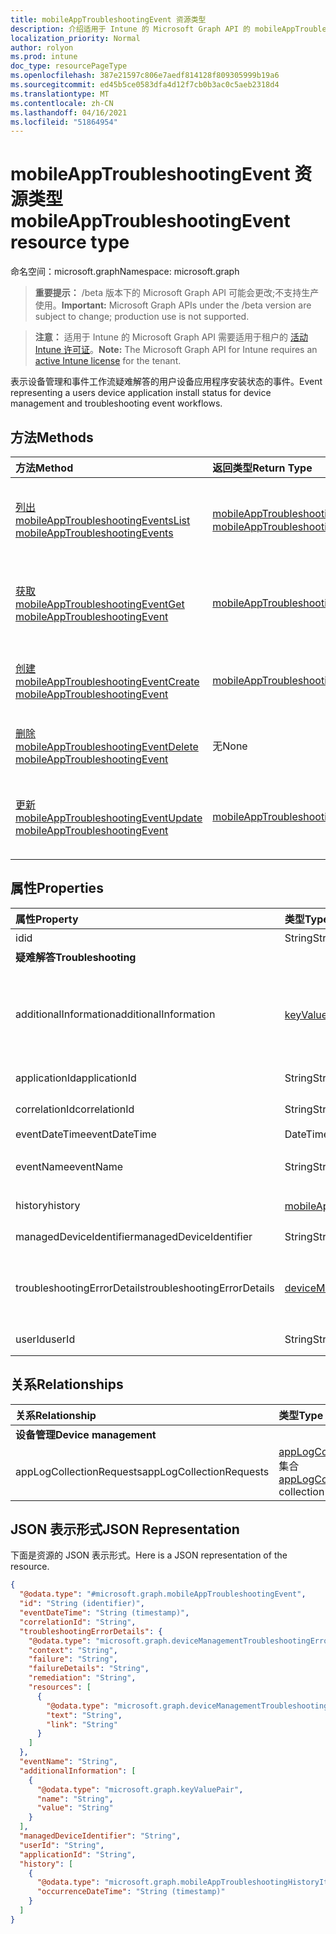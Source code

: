 ```yaml
---
title: mobileAppTroubleshootingEvent 资源类型
description: 介绍适用于 Intune 的 Microsoft Graph API 的 mobileAppTroubleshootingEvent 资源，该资源支持多个工作流。
localization_priority: Normal
author: rolyon
ms.prod: intune
doc_type: resourcePageType
ms.openlocfilehash: 387e21597c806e7aedf814128f809305999b19a6
ms.sourcegitcommit: ed45b5ce0583dfa4d12f7cb0b3ac0c5aeb2318d4
ms.translationtype: MT
ms.contentlocale: zh-CN
ms.lasthandoff: 04/16/2021
ms.locfileid: "51864954"
---
```

# <a name="mobileapptroubleshootingevent-resource-type"></a><span data-ttu-id="d819d-103">mobileAppTroubleshootingEvent 资源类型</span><span class="sxs-lookup"><span data-stu-id="d819d-103">mobileAppTroubleshootingEvent resource type</span></span>

<span data-ttu-id="d819d-104">命名空间：microsoft.graph</span><span class="sxs-lookup"><span data-stu-id="d819d-104">Namespace: microsoft.graph</span></span>

> <span data-ttu-id="d819d-105">**重要提示：** /beta 版本下的 Microsoft Graph API 可能会更改;不支持生产使用。</span><span class="sxs-lookup"><span data-stu-id="d819d-105">**Important:** Microsoft Graph APIs under the /beta version are subject to change; production use is not supported.</span></span>

> <span data-ttu-id="d819d-106">**注意：** 适用于 Intune 的 Microsoft Graph API 需要适用于租户的 [活动 Intune 许可证](https://go.microsoft.com/fwlink/?linkid=839381)。</span><span class="sxs-lookup"><span data-stu-id="d819d-106">**Note:** The Microsoft Graph API for Intune requires an [active Intune license](https://go.microsoft.com/fwlink/?linkid=839381) for the tenant.</span></span>

<span data-ttu-id="d819d-107">表示设备管理和事件工作流疑难解答的用户设备应用程序安装状态的事件。</span><span class="sxs-lookup"><span data-stu-id="d819d-107">Event representing a users device application install status for device management and troubleshooting event workflows.</span></span>

## <a name="methods"></a><span data-ttu-id="d819d-108">方法</span><span class="sxs-lookup"><span data-stu-id="d819d-108">Methods</span></span>
|<span data-ttu-id="d819d-109">方法</span><span class="sxs-lookup"><span data-stu-id="d819d-109">Method</span></span>|<span data-ttu-id="d819d-110">返回类型</span><span class="sxs-lookup"><span data-stu-id="d819d-110">Return Type</span></span>|<span data-ttu-id="d819d-111">说明</span><span class="sxs-lookup"><span data-stu-id="d819d-111">Description</span></span>|
|:---|:---|:---|
|[<span data-ttu-id="d819d-112">列出 mobileAppTroubleshootingEvents</span><span class="sxs-lookup"><span data-stu-id="d819d-112">List mobileAppTroubleshootingEvents</span></span>](../api/intune-shared-mobileapptroubleshootingevent-list.md)|<span data-ttu-id="d819d-113">[mobileAppTroubleshootingEvent](../resources/intune-shared-mobileapptroubleshootingevent.md) 集合</span><span class="sxs-lookup"><span data-stu-id="d819d-113">[mobileAppTroubleshootingEvent](../resources/intune-shared-mobileapptroubleshootingevent.md) collection</span></span>|<span data-ttu-id="d819d-114">列出 [mobileAppTroubleshootingEvent 对象的属性和](../resources/intune-shared-mobileapptroubleshootingevent.md) 关系。</span><span class="sxs-lookup"><span data-stu-id="d819d-114">List properties and relationships of the [mobileAppTroubleshootingEvent](../resources/intune-shared-mobileapptroubleshootingevent.md) objects.</span></span>|
|[<span data-ttu-id="d819d-115">获取 mobileAppTroubleshootingEvent</span><span class="sxs-lookup"><span data-stu-id="d819d-115">Get mobileAppTroubleshootingEvent</span></span>](../api/intune-shared-mobileapptroubleshootingevent-get.md)|[<span data-ttu-id="d819d-116">mobileAppTroubleshootingEvent</span><span class="sxs-lookup"><span data-stu-id="d819d-116">mobileAppTroubleshootingEvent</span></span>](../resources/intune-shared-mobileapptroubleshootingevent.md)|<span data-ttu-id="d819d-117">读取 [mobileAppTroubleshootingEvent 对象的属性和](../resources/intune-shared-mobileapptroubleshootingevent.md) 关系。</span><span class="sxs-lookup"><span data-stu-id="d819d-117">Read properties and relationships of the [mobileAppTroubleshootingEvent](../resources/intune-shared-mobileapptroubleshootingevent.md) object.</span></span>|
|[<span data-ttu-id="d819d-118">创建 mobileAppTroubleshootingEvent</span><span class="sxs-lookup"><span data-stu-id="d819d-118">Create mobileAppTroubleshootingEvent</span></span>](../api/intune-shared-mobileapptroubleshootingevent-create.md)|[<span data-ttu-id="d819d-119">mobileAppTroubleshootingEvent</span><span class="sxs-lookup"><span data-stu-id="d819d-119">mobileAppTroubleshootingEvent</span></span>](../resources/intune-shared-mobileapptroubleshootingevent.md)|<span data-ttu-id="d819d-120">创建新的 [mobileAppTroubleshootingEvent](../resources/intune-shared-mobileapptroubleshootingevent.md) 对象。</span><span class="sxs-lookup"><span data-stu-id="d819d-120">Create a new [mobileAppTroubleshootingEvent](../resources/intune-shared-mobileapptroubleshootingevent.md) object.</span></span>|
|[<span data-ttu-id="d819d-121">删除 mobileAppTroubleshootingEvent</span><span class="sxs-lookup"><span data-stu-id="d819d-121">Delete mobileAppTroubleshootingEvent</span></span>](../api/intune-shared-mobileapptroubleshootingevent-delete.md)|<span data-ttu-id="d819d-122">无</span><span class="sxs-lookup"><span data-stu-id="d819d-122">None</span></span>|<span data-ttu-id="d819d-123">删除 [mobileAppTroubleshootingEvent](../resources/intune-shared-mobileapptroubleshootingevent.md)。</span><span class="sxs-lookup"><span data-stu-id="d819d-123">Deletes a [mobileAppTroubleshootingEvent](../resources/intune-shared-mobileapptroubleshootingevent.md).</span></span>|
|[<span data-ttu-id="d819d-124">更新 mobileAppTroubleshootingEvent</span><span class="sxs-lookup"><span data-stu-id="d819d-124">Update mobileAppTroubleshootingEvent</span></span>](../api/intune-shared-mobileapptroubleshootingevent-update.md)|[<span data-ttu-id="d819d-125">mobileAppTroubleshootingEvent</span><span class="sxs-lookup"><span data-stu-id="d819d-125">mobileAppTroubleshootingEvent</span></span>](../resources/intune-shared-mobileapptroubleshootingevent.md)|<span data-ttu-id="d819d-126">更新 [mobileAppTroubleshootingEvent 对象](../resources/intune-shared-mobileapptroubleshootingevent.md) 的属性。</span><span class="sxs-lookup"><span data-stu-id="d819d-126">Update the properties of a [mobileAppTroubleshootingEvent](../resources/intune-shared-mobileapptroubleshootingevent.md) object.</span></span>|

## <a name="properties"></a><span data-ttu-id="d819d-127">属性</span><span class="sxs-lookup"><span data-stu-id="d819d-127">Properties</span></span>
|<span data-ttu-id="d819d-128">属性</span><span class="sxs-lookup"><span data-stu-id="d819d-128">Property</span></span>|<span data-ttu-id="d819d-129">类型</span><span class="sxs-lookup"><span data-stu-id="d819d-129">Type</span></span>|<span data-ttu-id="d819d-130">说明</span><span class="sxs-lookup"><span data-stu-id="d819d-130">Description</span></span>|
|:---|:---|:---|
|<span data-ttu-id="d819d-131">id</span><span class="sxs-lookup"><span data-stu-id="d819d-131">id</span></span>|<span data-ttu-id="d819d-132">String</span><span class="sxs-lookup"><span data-stu-id="d819d-132">String</span></span>|<span data-ttu-id="d819d-133">对象的 UUID。</span><span class="sxs-lookup"><span data-stu-id="d819d-133">UUID for the object.</span></span>|
|<span data-ttu-id="d819d-134">**疑难解答**</span><span class="sxs-lookup"><span data-stu-id="d819d-134">**Troubleshooting**</span></span>|
|<span data-ttu-id="d819d-135">additionalInformation</span><span class="sxs-lookup"><span data-stu-id="d819d-135">additionalInformation</span></span>|<span data-ttu-id="d819d-136">[keyValuePair](../resources/intune-shared-keyvaluepair.md) 集合</span><span class="sxs-lookup"><span data-stu-id="d819d-136">[keyValuePair](../resources/intune-shared-keyvaluepair.md) collection</span></span>|<span data-ttu-id="d819d-137">一组字符串键和字符串值对，提供有关疑难解答事件的其他信息 继承自 [deviceManagementTroubleshootingEvent](../resources/intune-troubleshooting-devicemanagementtroubleshootingevent.md)</span><span class="sxs-lookup"><span data-stu-id="d819d-137">A set of string key and string value pairs which provides additional information on the Troubleshooting event Inherited from [deviceManagementTroubleshootingEvent](../resources/intune-troubleshooting-devicemanagementtroubleshootingevent.md)</span></span>|
|<span data-ttu-id="d819d-138">applicationId</span><span class="sxs-lookup"><span data-stu-id="d819d-138">applicationId</span></span>|<span data-ttu-id="d819d-139">String</span><span class="sxs-lookup"><span data-stu-id="d819d-139">String</span></span>|<span data-ttu-id="d819d-140">Intune 应用程序标识符。</span><span class="sxs-lookup"><span data-stu-id="d819d-140">Intune application identifier.</span></span>|
|<span data-ttu-id="d819d-141">correlationId</span><span class="sxs-lookup"><span data-stu-id="d819d-141">correlationId</span></span>|<span data-ttu-id="d819d-142">String</span><span class="sxs-lookup"><span data-stu-id="d819d-142">String</span></span>|<span data-ttu-id="d819d-143">用于跟踪服务中的故障的 ID。</span><span class="sxs-lookup"><span data-stu-id="d819d-143">ID used for tracing the failure in the service.</span></span> |
|<span data-ttu-id="d819d-144">eventDateTime</span><span class="sxs-lookup"><span data-stu-id="d819d-144">eventDateTime</span></span>|<span data-ttu-id="d819d-145">DateTimeOffset</span><span class="sxs-lookup"><span data-stu-id="d819d-145">DateTimeOffset</span></span>|<span data-ttu-id="d819d-146">事件发生的时间。</span><span class="sxs-lookup"><span data-stu-id="d819d-146">Time when the event occurred .</span></span> |
|<span data-ttu-id="d819d-147">eventName</span><span class="sxs-lookup"><span data-stu-id="d819d-147">eventName</span></span>|<span data-ttu-id="d819d-148">String</span><span class="sxs-lookup"><span data-stu-id="d819d-148">String</span></span>|<span data-ttu-id="d819d-149">与疑难解答事件对应的事件名称。</span><span class="sxs-lookup"><span data-stu-id="d819d-149">Event Name corresponding to the Troubleshooting Event.</span></span> <span data-ttu-id="d819d-150">可选</span><span class="sxs-lookup"><span data-stu-id="d819d-150">Optional</span></span>|
|<span data-ttu-id="d819d-151">history</span><span class="sxs-lookup"><span data-stu-id="d819d-151">history</span></span>|<span data-ttu-id="d819d-152">[mobileAppTroubleshootingHistoryItem](../resources/intune-troubleshooting-mobileapptroubleshootinghistoryitem.md) 集合</span><span class="sxs-lookup"><span data-stu-id="d819d-152">[mobileAppTroubleshootingHistoryItem](../resources/intune-troubleshooting-mobileapptroubleshootinghistoryitem.md) collection</span></span>|<span data-ttu-id="d819d-153">Intune 移动应用程序疑难解答历史记录项</span><span class="sxs-lookup"><span data-stu-id="d819d-153">Intune Mobile Application Troubleshooting History Item</span></span>|
|<span data-ttu-id="d819d-154">managedDeviceIdentifier</span><span class="sxs-lookup"><span data-stu-id="d819d-154">managedDeviceIdentifier</span></span>|<span data-ttu-id="d819d-155">String</span><span class="sxs-lookup"><span data-stu-id="d819d-155">String</span></span>|<span data-ttu-id="d819d-156">Intune 创建或收集的设备标识符。</span><span class="sxs-lookup"><span data-stu-id="d819d-156">Device identifier created or collected by Intune.</span></span>|
|<span data-ttu-id="d819d-157">troubleshootingErrorDetails</span><span class="sxs-lookup"><span data-stu-id="d819d-157">troubleshootingErrorDetails</span></span>|[<span data-ttu-id="d819d-158">deviceManagementTroubleshootingErrorDetails</span><span class="sxs-lookup"><span data-stu-id="d819d-158">deviceManagementTroubleshootingErrorDetails</span></span>](../resources/intune-troubleshooting-devicemanagementtroubleshootingerrordetails.md)|<span data-ttu-id="d819d-159">包含有关错误及其修正的详细信息的对象。</span><span class="sxs-lookup"><span data-stu-id="d819d-159">Object containing detailed information about the error and its remediation.</span></span> <span data-ttu-id="d819d-160">继承自 [deviceManagementTroubleshootingEvent](../resources/intune-troubleshooting-devicemanagementtroubleshootingevent.md)</span><span class="sxs-lookup"><span data-stu-id="d819d-160">Inherited from [deviceManagementTroubleshootingEvent](../resources/intune-troubleshooting-devicemanagementtroubleshootingevent.md)</span></span>|
|<span data-ttu-id="d819d-161">userId</span><span class="sxs-lookup"><span data-stu-id="d819d-161">userId</span></span>|<span data-ttu-id="d819d-162">String</span><span class="sxs-lookup"><span data-stu-id="d819d-162">String</span></span>|<span data-ttu-id="d819d-163">尝试注册设备的用户的标识符。</span><span class="sxs-lookup"><span data-stu-id="d819d-163">Identifier for the user that tried to enroll the device.</span></span>|

## <a name="relationships"></a><span data-ttu-id="d819d-164">关系</span><span class="sxs-lookup"><span data-stu-id="d819d-164">Relationships</span></span>
|<span data-ttu-id="d819d-165">关系</span><span class="sxs-lookup"><span data-stu-id="d819d-165">Relationship</span></span>|<span data-ttu-id="d819d-166">类型</span><span class="sxs-lookup"><span data-stu-id="d819d-166">Type</span></span>|<span data-ttu-id="d819d-167">说明</span><span class="sxs-lookup"><span data-stu-id="d819d-167">Description</span></span>|
|:---|:---|:---|
|<span data-ttu-id="d819d-168">**设备管理**</span><span class="sxs-lookup"><span data-stu-id="d819d-168">**Device management**</span></span>|
|<span data-ttu-id="d819d-169">appLogCollectionRequests</span><span class="sxs-lookup"><span data-stu-id="d819d-169">appLogCollectionRequests</span></span>|<span data-ttu-id="d819d-170">[appLogCollectionRequest](../resources/intune-devices-applogcollectionrequest.md) 集合</span><span class="sxs-lookup"><span data-stu-id="d819d-170">[appLogCollectionRequest](../resources/intune-devices-applogcollectionrequest.md) collection</span></span>|<span data-ttu-id="d819d-171">AppLogUploadRequest 的集合属性。</span><span class="sxs-lookup"><span data-stu-id="d819d-171">The collection property of AppLogUploadRequest.</span></span>|


## <a name="json-representation"></a><span data-ttu-id="d819d-172">JSON 表示形式</span><span class="sxs-lookup"><span data-stu-id="d819d-172">JSON Representation</span></span>
<span data-ttu-id="d819d-173">下面是资源的 JSON 表示形式。</span><span class="sxs-lookup"><span data-stu-id="d819d-173">Here is a JSON representation of the resource.</span></span>
<!-- {
  "blockType": "resource",
  "keyProperty": "id",
  "@odata.type": "microsoft.graph.mobileAppTroubleshootingEvent"
}
-->
``` json
{
  "@odata.type": "#microsoft.graph.mobileAppTroubleshootingEvent",
  "id": "String (identifier)",
  "eventDateTime": "String (timestamp)",
  "correlationId": "String",
  "troubleshootingErrorDetails": {
    "@odata.type": "microsoft.graph.deviceManagementTroubleshootingErrorDetails",
    "context": "String",
    "failure": "String",
    "failureDetails": "String",
    "remediation": "String",
    "resources": [
      {
        "@odata.type": "microsoft.graph.deviceManagementTroubleshootingErrorResource",
        "text": "String",
        "link": "String"
      }
    ]
  },
  "eventName": "String",
  "additionalInformation": [
    {
      "@odata.type": "microsoft.graph.keyValuePair",
      "name": "String",
      "value": "String"
    }
  ],
  "managedDeviceIdentifier": "String",
  "userId": "String",
  "applicationId": "String",
  "history": [
    {
      "@odata.type": "microsoft.graph.mobileAppTroubleshootingHistoryItem",
      "occurrenceDateTime": "String (timestamp)"
    }
  ]
}
```





